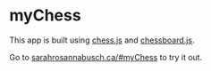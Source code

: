 # myChess
This app is built using [chess.js](https://github.com/jhlywa/chess.js) and [chessboard.js](https://github.com/oakmac/chessboardjs).

Go to [sarahrosannabusch.ca/#myChess](https://sarahrosannabusch.ca/#myChess) to try it out.
